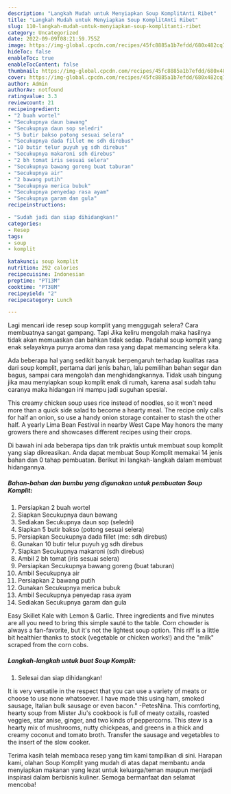 ```yaml
---
description: "Langkah Mudah untuk Menyiapkan Soup KomplitAnti Ribet"
title: "Langkah Mudah untuk Menyiapkan Soup KomplitAnti Ribet"
slug: 110-langkah-mudah-untuk-menyiapkan-soup-komplitanti-ribet
category: Uncategorized
date: 2022-09-09T08:21:59.755Z
image: https://img-global.cpcdn.com/recipes/45fc8885a1b7efdd/680x482cq70/soup-komplit-foto-resep-utama.jpg
hideToc: false
enableToc: true
enableTocContent: false
thumbnail: https://img-global.cpcdn.com/recipes/45fc8885a1b7efdd/680x482cq70/soup-komplit-foto-resep-utama.jpg
cover: https://img-global.cpcdn.com/recipes/45fc8885a1b7efdd/680x482cq70/soup-komplit-foto-resep-utama.jpg
author: Admin
authorAv: notfound
ratingvalue: 3.3
reviewcount: 21
recipeingredient:
- "2 buah wortel"
- "Secukupnya daun bawang"
- "Secukupnya daun sop seledri"
- "5 butir bakso potong sesuai selera"
- "Secukupnya dada fillet me sdh direbus"
- "10 butir telur puyuh yg sdh direbus"
- "Secukupnya makaroni sdh direbus"
- "2 bh tomat iris sesuai selera"
- "Secukupnya bawang goreng buat taburan"
- "Secukupnya air"
- "2 bawang putih"
- "Secukupnya merica bubuk"
- "Secukupnya penyedap rasa ayam"
- "Secukupnya garam dan gula"
recipeinstructions:

- "Sudah jadi dan siap dihidangkan!"
categories:
- Resep
tags:
- soup
- komplit

katakunci: soup komplit 
nutrition: 292 calories
recipecuisine: Indonesian
preptime: "PT13M"
cooktime: "PT38M"
recipeyield: "2"
recipecategory: Lunch

---
```



Lagi mencari ide resep soup komplit yang menggugah selera? Cara membuatnya sangat gampang. Tapi Jika keliru mengolah maka hasilnya tidak akan memuaskan dan bahkan tidak sedap. Padahal soup komplit yang enak selayaknya punya aroma dan rasa yang dapat memancing selera kita.


Ada beberapa hal yang sedikit banyak berpengaruh terhadap kualitas rasa dari soup komplit, pertama dari jenis bahan, lalu pemilihan bahan segar dan bagus, sampai cara mengolah dan menghidangkannya. Tidak usah bingung jika mau menyiapkan soup komplit enak di rumah, karena asal sudah tahu caranya maka hidangan ini mampu jadi suguhan spesial.

This creamy chicken soup uses rice instead of noodles, so it won&#39;t need more than a quick side salad to become a hearty meal. The recipe only calls for half an onion, so use a handy onion storage container to stash the other half. A yearly Lima Bean Festival in nearby West Cape May honors the many growers there and showcases different recipes using their crops.


Di bawah ini ada beberapa tips dan trik praktis untuk membuat soup komplit yang siap dikreasikan. Anda dapat membuat Soup Komplit memakai 14 jenis bahan dan 0 tahap pembuatan. Berikut ini langkah-langkah dalam membuat hidangannya.

<!--inarticleads1-->

##### Bahan-bahan dan bumbu yang digunakan untuk pembuatan Soup Komplit:

1. Persiapkan 2 buah wortel
1. Siapkan Secukupnya daun bawang
1. Sediakan Secukupnya daun sop (seledri)
1. Siapkan 5 butir bakso (potong sesuai selera)
1. Persiapkan Secukupnya dada fillet (me: sdh direbus)
1. Gunakan 10 butir telur puyuh yg sdh direbus
1. Siapkan Secukupnya makaroni (sdh direbus)
1. Ambil 2 bh tomat (iris sesuai selera)
1. Persiapkan Secukupnya bawang goreng (buat taburan)
1. Ambil Secukupnya air
1. Persiapkan 2 bawang putih
1. Gunakan Secukupnya merica bubuk
1. Ambil Secukupnya penyedap rasa ayam
1. Sediakan Secukupnya garam dan gula


Easy Skillet Kale with Lemon &amp; Garlic. Three ingredients and five minutes are all you need to bring this simple sauté to the table. Corn chowder is always a fan-favorite, but it&#39;s not the lightest soup option. This riff is a little bit healthier thanks to stock (vegetable or chicken works!) and the &#34;milk&#34; scraped from the corn cobs. 

<!--inarticleads2-->

##### Langkah-langkah untuk buat Soup Komplit:


1. Selesai dan siap dihidangkan!

It is very versatile in the respect that you can use a variety of meats or choose to use none whatsoever. I have made this using ham, smoked sausage, Italian bulk sausage or even bacon.&#34; -PetesNina. This comforting, hearty soup from Mister Jiu&#39;s cookbook is full of meaty oxtails, roasted veggies, star anise, ginger, and two kinds of peppercorns. This stew is a hearty mix of mushrooms, nutty chickpeas, and greens in a thick and creamy coconut and tomato broth. Transfer the sausage and vegetables to the insert of the slow cooker. 

Terima kasih telah membaca resep yang tim kami tampilkan di sini. Harapan kami, olahan Soup Komplit yang mudah di atas dapat membantu anda menyiapkan makanan yang lezat untuk keluarga/teman maupun menjadi inspirasi dalam berbisnis kuliner. Semoga bermanfaat dan selamat mencoba!
